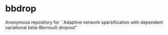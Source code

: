 # bbdrop
Anonymous repository for ``Adaptive network sparsification with dependent variational beta-Bernoulli dropout"
